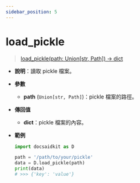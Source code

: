 ```yaml
---
sidebar_position: 5
---
```


# load_pickle

> [load_pickle(path: Union[str, Path]) -> dict](https://github.com/DocsaidLab/DocsaidKit/blob/012540eebaebb2718987dd3ec0f7dcf40f403caa/docsaidkit/utils/files_utils.py#L159)

- **說明**：讀取 pickle 檔案。

- **參數**
    - **path** (`Union[str, Path]`)：pickle 檔案的路徑。

- **傳回值**
    - **dict**：pickle 檔案的內容。

- **範例**

    ```python
    import docsaidkit as D

    path = '/path/to/your/pickle'
    data = D.load_pickle(path)
    print(data)
    # >>> {'key': 'value'}
    ```
